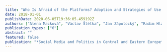 ```yaml
---
title: "Who Is Afraid of the Platforms? Adoption and Strategies of Use of Social Media by Politicians in the Czech Republic"
date: 2018-01-01
publishDate: 2020-06-05T19:36:05.459192Z
authors: ["Alena Macková", "Václav Štětka", "Jan Zápotocký", "Radim Hladik"]
publication_types: ["6"]
abstract: ""
featured: false
publication: "*Social Media and Politics in Central and Eastern Europe*"
---
```


